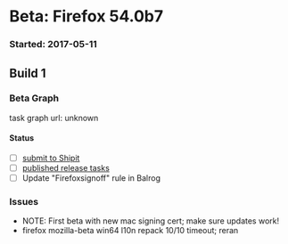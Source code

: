 # Beta: Firefox 54.0b7

### Started: 2017-05-11

## Build 1

### Beta Graph
task graph url: unknown


#### Status
- [ ] [submit to Shipit](https://wiki.mozilla.org/Release:Release_Automation_on_Mercurial:Starting_a_Release#Submit_to_Ship_It)
- [ ] [published release tasks](../how-tos/relpro.md#3-publish-release)
- [ ] Update "Firefoxsignoff" rule in Balrog

### Issues
- NOTE: First beta with new mac signing cert; make sure updates work!
- firefox mozilla-beta win64 l10n repack 10/10 timeout; reran


